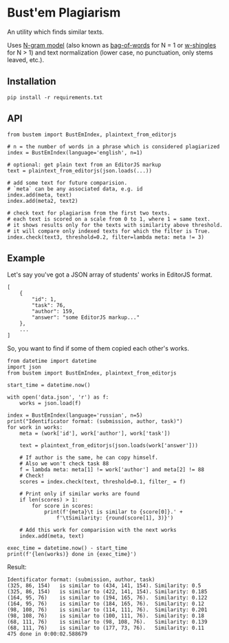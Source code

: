 # Bust'em Plagiarism

An utility which finds similar texts.

Uses [N-gram model](https://en.wikipedia.org/wiki/N-gram)
(also known as
[bag-of-words](https://en.wikipedia.org/wiki/Bag-of-words_model) for N = 1
or [w-shingles](https://en.wikipedia.org/wiki/W-shingling) for N > 1) and text normalization (lower case, no punctuation, only stems leaved, etc.).

## Installation

    pip install -r requirements.txt

## API

    from bustem import BustEmIndex, plaintext_from_editorjs

    # n = the number of words in a phrase which is considered plagiarized
    index = BustEmIndex(language='english', n=1)

    # optional: get plain text from an EditorJS markup
    text = plaintext_from_editorjs(json.loads(...))

    # add some text for future comparision.
    # `meta` can be any associated data, e.g. id
    index.add(meta, text)
    index.add(meta2, text2)

    # check text for plagiarism from the first two texts.
    # each text is scored on a scale from 0 to 1, where 1 = same text.
    # it shows results only for the texts with similarity above threshold.
    # it will compare only indexed texts for which the filter is True.
    index.check(text3, threshold=0.2, filter=lambda meta: meta != 3)

## Example

Let's say you've got a JSON array of students' works in EditorJS format.

    [
        {
            "id": 1,
            "task": 76,
            "author": 159,
            "answer": "some EditorJS markup..."
        },
        ...
    ]

So, you want to find if some of them copied each other's works.

    from datetime import datetime
    import json
    from bustem import BustEmIndex, plaintext_from_editorjs

    start_time = datetime.now()

    with open('data.json', 'r') as f:
        works = json.load(f)

    index = BustEmIndex(language='russian', n=5)
    print("Identificator format: (submission, author, task)")
    for work in works:
        meta = (work['id'], work['author'], work['task'])

        text = plaintext_from_editorjs(json.loads(work['answer']))

        # If author is the same, he can copy himself. 
        # Also we won't check task 88
        f = lambda meta: meta[1] != work['author'] and meta[2] != 88
        # Check!
        scores = index.check(text, threshold=0.1, filter_ = f)
        
        # Print only if similar works are found
        if len(scores) > 1:
            for score in scores:
                print(f'{meta}\t is similar to {score[0]}.' + 
                    f'\tSimilarity: {round(score[1], 3)}')

        # Add this work for comparision with the next works
        index.add(meta, text)

    exec_time = datetime.now() - start_time
    print(f'{len(works)} done in {exec_time}')

Result:

    Identificator format: (submission, author, task)
    (325, 86, 154)   is similar to (434, 141, 154). Similarity: 0.5
    (325, 86, 154)   is similar to (422, 141, 154). Similarity: 0.185
    (164, 95, 76)    is similar to (194, 165, 76).  Similarity: 0.122
    (164, 95, 76)    is similar to (184, 165, 76).  Similarity: 0.12
    (98, 108, 76)    is similar to (114, 111, 76).  Similarity: 0.201
    (98, 108, 76)    is similar to (100, 111, 76).  Similarity: 0.18
    (68, 111, 76)    is similar to (98, 108, 76).   Similarity: 0.139
    (68, 111, 76)    is similar to (177, 73, 76).   Similarity: 0.11
    475 done in 0:00:02.588679
